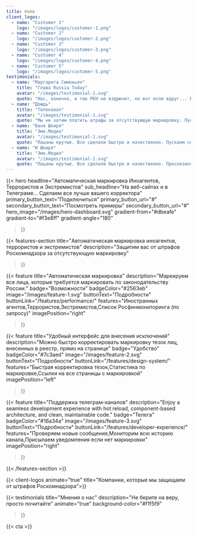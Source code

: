 ```yaml
---
title: Home
client_logos:
  - name: "Customer 1"
    logo: "/images/logos/customer-1.png"
  - name: "Customer 2"
    logo: "/images/logos/customer-2.png"
  - name: "Customer 3"
    logo: "/images/logos/customer-3.png"
  - name: "Customer 4"
    logo: "/images/logos/customer-4.png"
  - name: "Customer 5"
    logo: "/images/logos/customer-5.png"
testimonials:
  - name: "Маргарита Симоньян"
    title: "Глава Russia Today"
    avatar: "/images/testimonial-1.svg"
    quote: "Нас, конечно, и так РКН не вздрючит, но вот если вдруг... Вам точно лучше быть готовыми"
  - name: "Дождь"
    title: "Телеканал"
    avatar: "/images/testimonial-1.svg"
    quote: "Мы не хотим платить штрафы за отсутствующую маркировку. Пусть это делает кто-то другой"
  - name: "Ваня Шкиря"
    title: "Эмо.Медиа"
    avatar: "/images/testimonial-1.svg"
    quote: "Пацаны крутые. Все сделали быстро и качественно. Пускаем слезу"
  - name: "И Шкиря"
    title: "Эмо.Медиа"
    avatar: "/images/testimonial-1.svg"
    quote: "Пацаны крутые. Все сделали быстро и качественно. Прослезился"
---
```


{{< hero 
    headline="Автоматическая маркировка Иноагентов, Террористов и Экстремистов"
    sub_headline="На веб-сайтах и в Телеграме... Сделаем все лучше вашего корректора"
    primary_button_text="Подключиться"
    primary_button_url="#"
    secondary_button_text="Посмотреть примеры"
    secondary_button_url="#"
    hero_image="/images/hero-dashboard.svg"
    gradient-from="#dbeafe"
    gradient-to="#f3e8ff"
    gradient-angle="180"
>}}


{{< features-section 
    title="Автоматическая маркировка иноагентов, террористов и экстремистов"
    description="Защитим вас от штрафов Роскомнадзора за отсутствующую маркировку"
>}}

{{< feature
    title="Автоматическая маркировка"
    description="Маркируем все лица, которые требуется маркировать по законодательству России:"
    badge="Возможности"
    badgeColor="#2563eb"
    image="/images/feature-1.svg"
    buttonText="Подробности"
    buttonLink="/features/performance/"
    features="Иностранных агентов,Террористов,Экстремистов,Список Росфинмониторинга (по запросу)"
    imagePosition="right"
>}}

{{< feature
    title="Удобный интерфейс для внесения исключений"
    description="Можно быстро корректировать маркировку тезок лиц, внесенных в реестр, прямо на странице"
    badge="Удобство"
    badgeColor="#7c3aed"
    image="/images/feature-2.svg"
    buttonText="Подробности"
    buttonLink="/features/design-system/"
    features="Быстрая корректировка тезок,Статистика по маркировке,Ссылки на все страницы с маркировкой"
    imagePosition="left"
>}}

{{< feature
    title="Поддержка телеграм-каналов"
    description="Enjoy a seamless development experience with hot reload, component-based architecture, and clean, maintainable code."
    badge="Телега"
    badgeColor="#16a34a"
    image="/images/feature-3.svg"
    buttonText="Подробности"
    buttonLink="/features/developer-experience/"
    features="Проверяем новые сообщения,Мониторим всю историю канала,Присылаем уведомления если нет маркировки"
    imagePosition="right"
>}}

{{< /features-section >}}

{{< client-logos animate="true" title="Компании, которые мы защищаем от штрафов Роскомнадзора">}}

{{< testimonials
title="Мнения о нас"
    description="Не берите на веру, просто почитайте"
    animate="true"
    background-color="#f1f5f9"
>}}


{{< cta >}}
